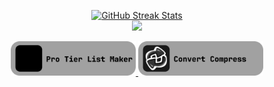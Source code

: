 <p align="center">
  <a href="https://github.com/LiamSwayne/LiamSwayne/blob/main/stats.md">
    <img src="https://github-readme-streak-stats.herokuapp.com?user=LiamSwayne&hide_border=true&border_radius=15&hide_total_contributions=true&card_width=200&ring=D01D25&background=02314F&fire=D01D25&currStreakNum=FBE4AA&dates=A3B7AF&currStreakLabel=A3B7AF&stroke=A3B7AF&hide_longest_streak=true" alt="GitHub Streak Stats"/>  
  </a>
  <a href="https://github.com/LiamSwayne?tab=repositories&q=&type=&language=&sort=stargazers">
    <br>
    <img width="200" src="https://img.shields.io/github/stars/LiamSwayne?affiliations=OWNER&label=Stars%20on%20my%20repos&labelColor=%23210083&color=%233F0076"/>
  </a>
</p>
<p align="center">
  <a href="https://protierlist.web.app">
    <img width="200" src="https://github.com/LiamSwayne/LiamSwayne/raw/main/protierlist.svg" alt="My Sites"/>
  </a>
  <a href="https://convertcompress.web.app">
    <img width="200" src="https://github.com/LiamSwayne/LiamSwayne/raw/main/convertcompress.svg" alt="My Sites"/>
  </a>
</p>
